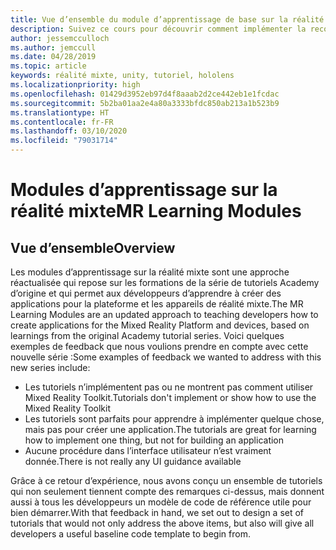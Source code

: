 ```yaml
---
title: Vue d’ensemble du module d’apprentissage de base sur la réalité mixte
description: Suivez ce cours pour découvrir comment implémenter la reconnaissance faciale Azure au sein d’une application de réalité mixte.
author: jessemcculloch
ms.author: jemccull
ms.date: 04/28/2019
ms.topic: article
keywords: réalité mixte, unity, tutoriel, hololens
ms.localizationpriority: high
ms.openlocfilehash: 01429d3952eb97d4f8aaab2d2ce442eb1e1fcdac
ms.sourcegitcommit: 5b2ba01aa2e4a80a3333bfdc850ab213a1b523b9
ms.translationtype: HT
ms.contentlocale: fr-FR
ms.lasthandoff: 03/10/2020
ms.locfileid: "79031714"
---
```

# <a name="mr-learning-modules"></a><span data-ttu-id="6e21b-104">Modules d’apprentissage sur la réalité mixte</span><span class="sxs-lookup"><span data-stu-id="6e21b-104">MR Learning Modules</span></span>

## <a name="overview"></a><span data-ttu-id="6e21b-105">Vue d’ensemble</span><span class="sxs-lookup"><span data-stu-id="6e21b-105">Overview</span></span>

<span data-ttu-id="6e21b-106">Les modules d’apprentissage sur la réalité mixte sont une approche réactualisée qui repose sur les formations de la série de tutoriels Academy d’origine et qui permet aux développeurs d’apprendre à créer des applications pour la plateforme et les appareils de réalité mixte.</span><span class="sxs-lookup"><span data-stu-id="6e21b-106">The MR Learning Modules are an updated approach to teaching developers how to create applications for the Mixed Reality Platform and devices, based on learnings from the original Academy tutorial series.</span></span> <span data-ttu-id="6e21b-107">Voici quelques exemples de feedback que nous voulions prendre en compte avec cette nouvelle série :</span><span class="sxs-lookup"><span data-stu-id="6e21b-107">Some examples of feedback we wanted to address with this new series include:</span></span>

* <span data-ttu-id="6e21b-108">Les tutoriels n’implémentent pas ou ne montrent pas comment utiliser Mixed Reality Toolkit.</span><span class="sxs-lookup"><span data-stu-id="6e21b-108">Tutorials don't implement or show how to use the Mixed Reality Toolkit</span></span>
* <span data-ttu-id="6e21b-109">Les tutoriels sont parfaits pour apprendre à implémenter quelque chose, mais pas pour créer une application.</span><span class="sxs-lookup"><span data-stu-id="6e21b-109">The tutorials are great for learning how to implement one thing, but not for building an application</span></span>
* <span data-ttu-id="6e21b-110">Aucune procédure dans l’interface utilisateur n’est vraiment donnée.</span><span class="sxs-lookup"><span data-stu-id="6e21b-110">There is not really any UI guidance available</span></span>

<span data-ttu-id="6e21b-111">Grâce à ce retour d’expérience, nous avons conçu un ensemble de tutoriels qui non seulement tiennent compte des remarques ci-dessus, mais donnent aussi à tous les développeurs un modèle de code de référence utile pour bien démarrer.</span><span class="sxs-lookup"><span data-stu-id="6e21b-111">With that feedback in hand, we set out to design a set of tutorials that would not only address the above items, but also will give all developers a useful baseline code template to begin from.</span></span>
